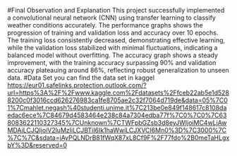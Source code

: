 #Final Observation and Explanation
This project successfully implemented a convolutional neural network (CNN) using transfer learning to classify weather conditions accurately. The 
performance graphs shows the progression of training and validation loss and accuracy over 10 epochs. The training loss consistently decreased, 
demonstrating effective learning, while the validation loss stabilized with minimal fluctuations, indicating a balanced model without overfitting. The 
accuracy graph shows a steady improvement, with the training accuracy surpassing 90% and validation accuracy plateauing around 86%, reflecting 
robust generalization to unseen data.
#Data Set
you can find the data set in kaggel https://eur01.safelinks.protection.outlook.com/?url=https%3A%2F%2Fwww.kaggle.com%2Fdatasets%2Ffceb22ab5e1d5288200c0f3016ccd626276983ca1fe8705ae2c32f7064d719de&data=05%7C01%7Cmahlet.negash%40studenti.unime.it%7C213be0e849f148617c8108daedac6ece%7C84679d4583464e238c84a7304edba77f%7C0%7C0%7C638083622110327345%7CUnknown%7CTWFpbGZsb3d8eyJWIjoiMC4wLjAwMDAiLCJQIjoiV2luMzIiLCJBTiI6Ik1haWwiLCJXVCI6Mn0%3D%7C3000%7C%7C%7C&sdata=jAyPQLNDrB81fWqX87xL8Cf9F%2F77fdo%2B0meTaHLgxbY%3D&reserved=0

